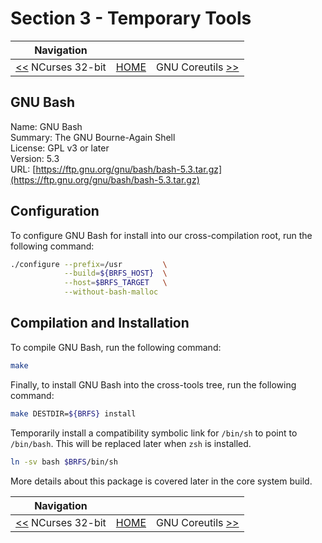 # Section 3 - Temporary Tools

| Navigation |||
| --- | --- | ---: |
| [<<](./NCurses32bit.md) NCurses 32-bit | [HOME](../README.md) | GNU Coreutils [>>](./GNUCoreutils.md) |

## GNU Bash

Name: GNU Bash<br />
Summary: The GNU Bourne-Again Shell<br />
License: GPL v3 or later<br />
Version: 5.3<br />
URL: [https://ftp.gnu.org/gnu/bash/bash-5.3.tar.gz](https://ftp.gnu.org/gnu/bash/bash-5.3.tar.gz)<br />

## Configuration

To configure GNU Bash for install into our cross-compilation root, run the following command:

```bash
./configure --prefix=/usr         \
            --build=${BRFS_HOST}  \
            --host=$BRFS_TARGET   \
            --without-bash-malloc
```

## Compilation and Installation

To compile GNU Bash, run the following command:

```bash
make
```

Finally, to install GNU Bash into the cross-tools tree, run the following command:

```bash
make DESTDIR=${BRFS} install
```

Temporarily install a compatibility symbolic link for `/bin/sh` to point to `/bin/bash`. This will be replaced later when `zsh` is installed.

```bash
ln -sv bash $BRFS/bin/sh
```

More details about this package is covered later in the core system build.

| Navigation |||
| --- | --- | ---: |
| [<<](./NCurses32bit.md) NCurses 32-bit | [HOME](../README.md) | GNU Coreutils [>>](./GNUCoreutils.md) |
